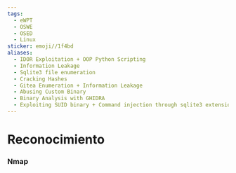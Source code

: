 ```yaml
---
tags:
  - eWPT
  - OSWE
  - OSED
  - Linux
sticker: emoji//1f4bd
aliases:
  - IDOR Exploitation + OOP Python Scripting
  - Information Leakage
  - Sqlite3 file enumeration
  - Cracking Hashes
  - Gitea Enumeration + Information Leakage
  - Abusing Custom Binary
  - Binary Analysis with GHIDRA
  - Exploiting SUID binary + Command injection through sqlite3 extension loading [Privilege Escalation]
---
```

# Reconocimiento

### Nmap

